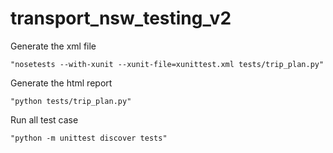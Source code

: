 # transport_nsw_testing_v2


Generate the xml file
```
"nosetests --with-xunit --xunit-file=xunittest.xml tests/trip_plan.py"

```

Generate the html report
```
"python tests/trip_plan.py"

```

Run all test case
```
"python -m unittest discover tests"

```


